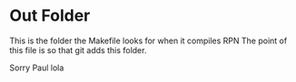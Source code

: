 # Out Folder

This is the folder the Makefile looks for when it compiles RPN 
The point of this file is so that git adds this folder.

Sorry Paul lola